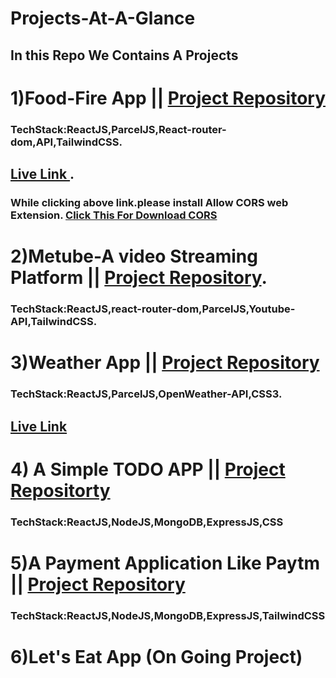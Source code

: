 # Projects-At-A-Glance

## In this Repo We Contains A Projects

# 1)Food-Fire App || [Project Repository](https://github.com/SatyaaaaSai/Namaste-React)
### TechStack:ReactJS,ParcelJS,React-router-dom,API,TailwindCSS.
## [Live Link ](https://food-fleet.netlify.app/).
### While clicking above link.please install Allow CORS web Extension. [Click This For Download CORS](https://chromewebstore.google.com/detail/allow-cors-access-control/lhobafahddgcelffkeicbaginigeejlf?pli=1)

# 2)Metube-A video Streaming Platform || [Project Repository](https://github.com/SatyaaaaSai/me-tube).
### TechStack:ReactJS,react-router-dom,ParcelJS,Youtube-API,TailwindCSS.

# 3)Weather App || [Project Repository](https://github.com/SatyaaaaSai/weather-app)
### TechStack:ReactJS,ParcelJS,OpenWeather-API,CSS3.
## [Live Link](https://classy-starlight-b806f8.netlify.app/)

# 4) A Simple TODO APP || [Project Repositorty](https://github.com/SatyaaaaSai/TODO-MERN)
### TechStack:ReactJS,NodeJS,MongoDB,ExpressJS,CSS

# 5)A Payment Application Like Paytm || [Project Repository](https://github.com/SatyaaaaSai/Paytm-Transaction-MERN)
### TechStack:ReactJS,NodeJS,MongoDB,ExpressJS,TailwindCSS

# 6)Let's Eat App (On Going Project)

